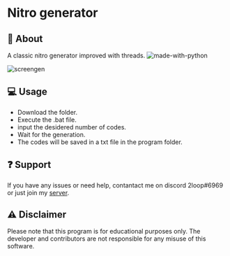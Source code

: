 # Nitro generator
## 📍 About
A classic nitro generator improved with threads.  ![made-with-python](https://img.shields.io/badge/Made%20with-Python-1f425f.svg)


![screengen](https://user-images.githubusercontent.com/87500882/227776151-8cc96b3c-ec8d-480c-9954-af60468525d7.png)


## 💻 Usage
- Download the folder.
- Execute the .bat file.
- input the desidered number of codes.
- Wait for the generation.
- The codes will be saved in a txt file in the program folder.


## :question: Support
If you have any issues or need help, contantact me on discord 2loop#6969 or just join my [server](https://discord.gg/XnRjFmgPYz).


## :warning: Disclaimer
Please note that this program is for educational purposes only. The developer and contributors are not responsible for any misuse of this software.
